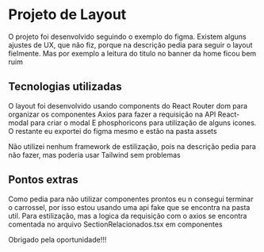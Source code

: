 # Projeto de Layout

O projeto foi desenvolvido seguindo o exemplo do figma.
Existem alguns ajustes de UX, que não fiz, porque na descrição pedia para seguir o layout fielmente. Mas por exemplo a leitura do titulo no banner da home ficou bem ruim

## Tecnologias utilizadas

O layout foi desenvolvido usando components do React
Router dom para organizar os componentes
Axios para fazer a requisição na API
React-modal para criar o modal
E phosphoricons para utilização de alguns icones. O restante eu exportei do figma mesmo e estão na pasta assets

Não utilizei nenhum framework de estilização, pois na descrição pedia para não fazer, mas poderia usar Tailwind sem problemas

## Pontos extras

Como pedia para não utilizar componentes prontos eu n consegui terminar o carrossel, por isso estou usando uma api fake que se encontra na pasta util. Para estilização, mas a logica da requisição com o axios se encontra comentada no arquivo SectionRelacionados.tsx em componentes


Obrigado pela oportunidade!!!

